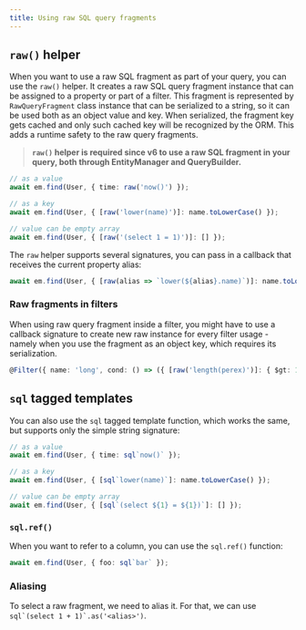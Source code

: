 ```yaml
---
title: Using raw SQL query fragments
---
```


## `raw()` helper

When you want to use a raw SQL fragment as part of your query, you can use the `raw()` helper. It creates a raw SQL query fragment instance that can be assigned to a property or part of a filter. This fragment is represented by `RawQueryFragment` class instance that can be serialized to a string, so it can be used both as an object value and key. When serialized, the fragment key gets cached and only such cached key will be recognized by the ORM. This adds a runtime safety to the raw query fragments.

> **`raw()` helper is required since v6 to use a raw SQL fragment in your query, both through EntityManager and QueryBuilder.**

```ts
// as a value
await em.find(User, { time: raw('now()') });

// as a key
await em.find(User, { [raw('lower(name)')]: name.toLowerCase() });

// value can be empty array
await em.find(User, { [raw('(select 1 = 1)')]: [] });
```

The `raw` helper supports several signatures, you can pass in a callback that receives the current property alias:

```ts
await em.find(User, { [raw(alias => `lower(${alias}.name)`)]: name.toLowerCase() });
```

### Raw fragments in filters

When using raw query fragment inside a filter, you might have to use a callback signature to create new raw instance for every filter usage - namely when you use the fragment as an object key, which requires its serialization.

```ts
@Filter({ name: 'long', cond: () => ({ [raw('length(perex)')]: { $gt: 10000 } }) })
```

## `sql` tagged templates

You can also use the `sql` tagged template function, which works the same, but supports only the simple string signature:

```ts
// as a value
await em.find(User, { time: sql`now()` });

// as a key
await em.find(User, { [sql`lower(name)`]: name.toLowerCase() });

// value can be empty array
await em.find(User, { [sql`(select ${1} = ${1})`]: [] });
```

### `sql.ref()`

When you want to refer to a column, you can use the `sql.ref()` function:

```ts
await em.find(User, { foo: sql`bar` });
```

### Aliasing

To select a raw fragment, we need to alias it. For that, we can use ```sql`(select 1 + 1)`.as('<alias>')```.
